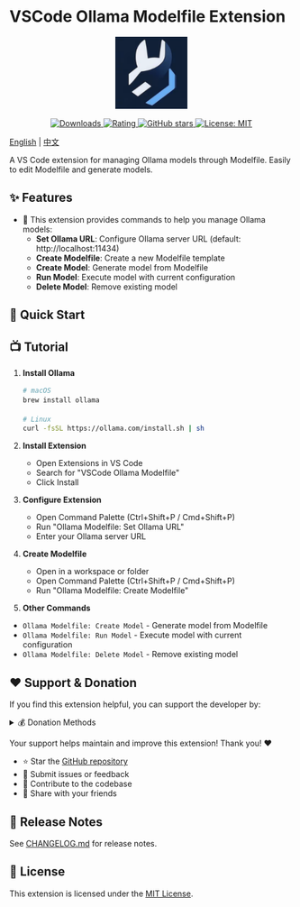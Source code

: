 # VSCode Ollama Modelfile Extension

<p align="center">
  <img src="resources/logo.png" alt="VSCode Ollama Modelfile Logo" width="128"/>
</p>

<p align="center">
  <a href="https://marketplace.visualstudio.com/items?itemName=warm3snow.vscode-ollama-modelfile">
    <img src="https://img.shields.io/visual-studio-marketplace/i/warm3snow.vscode-ollama-modelfile?logo=visual-studio-code" alt="Downloads"/>
  </a>
  <a href="https://marketplace.visualstudio.com/items?itemName=warm3snow.vscode-ollama-modelfile">
    <img src="https://img.shields.io/visual-studio-marketplace/r/warm3snow.vscode-ollama-modelfile?logo=visual-studio-code" alt="Rating"/>
  </a>
  <a href="https://github.com/warm3snow/vscode-ollama-modelfile">
    <img src="https://img.shields.io/github/stars/warm3snow/vscode-ollama-modelfile?style=social" alt="GitHub stars"/>
  </a>
  <a href="https://github.com/warm3snow/vscode-ollama-modelfile/blob/main/LICENSE">
    <img src="https://img.shields.io/badge/License-MIT-blue.svg" alt="License: MIT"/>
  </a>
</p>

[English](README.md) | [中文](README_CN.md)

A VS Code extension for managing Ollama models through Modelfile. Easily to edit Modelfile and generate models.

## ✨ Features

- 🤖 This extension provides commands to help you manage Ollama models:
    - **Set Ollama URL**: Configure Ollama server URL (default: http://localhost:11434)
    - **Create Modelfile**: Create a new Modelfile template
    - **Create Model**: Generate model from Modelfile
    - **Run Model**: Execute model with current configuration
    - **Delete Model**: Remove existing model


## 🚀 Quick Start

## 📺 Tutorial

1. **Install Ollama**
   ```bash
   # macOS
   brew install ollama

   # Linux
   curl -fsSL https://ollama.com/install.sh | sh
   ```

2. **Install Extension**
   - Open Extensions in VS Code
   - Search for "VSCode Ollama Modelfile"
   - Click Install

3. **Configure Extension**
   - Open Command Palette (Ctrl+Shift+P / Cmd+Shift+P)
   - Run "Ollama Modelfile: Set Ollama URL"
   - Enter your Ollama server URL

4. **Create Modelfile**
   - Open in a workspace or folder
   - Open Command Palette (Ctrl+Shift+P / Cmd+Shift+P)
   - Run "Ollama Modelfile: Create Modelfile"

5. **Other Commands**
  - `Ollama Modelfile: Create Model` - Generate model from Modelfile
  - `Ollama Modelfile: Run Model` - Execute model with current configuration
  - `Ollama Modelfile: Delete Model` - Remove existing model

## ❤️ Support & Donation

If you find this extension helpful, you can support the developer by:

<details>
<summary>💰 Donation Methods</summary>

<p align="center">Support the developer</p>

<table>
  <tr>
    <td align="center">
      <img src="resources/wechat.jpg" alt="WeChat Pay" width="240"/>
      <br/>
      WeChat Pay
    </td>
    <td align="center">
      <img src="resources/alipay.jpg" alt="Alipay" width="240"/>
      <br/>
      Alipay
    </td>
  </tr>
</table>

### 🪙 Cryptocurrency

<table>
  <tr>
    <td>
      <b>Bitcoin</b>
    </td>
    <td>
      <b>Native Segwit</b><br/>
      <code>bc1qskds324wteq5kfmxh63g624htzwd34gky0f0q5</code>
      <br/><br/>
      <b>Taproot</b><br/>
      <code>bc1pk0zud9csztjrkqew54v2nv7g3kq0xc2n80jatkmz9axkve4trfcqp0aksf</code>
    </td>
  </tr>
  <tr>
    <td>
      <b>Ethereum</b>
    </td>
    <td>
      <code>0xB0DA3bbC5e9f8C4b4A12d493A72c33dBDf1A9803</code>
    </td>
  </tr>
  <tr>
    <td>
      <b>Solana</b>
    </td>
    <td>
      <code>AMvPLymJm4TZZgvrYU7DCVn4uuzh6gfJiHWNK35gmUzd</code>
    </td>
  </tr>
</table>

</details>

Your support helps maintain and improve this extension! Thank you! ❤️
- ⭐ Star the [GitHub repository](https://github.com/warm3snow/vscode-ollama-modelfile)
- 📝 Submit issues or feedback
- 🚀 Contribute to the codebase
- 💬 Share with your friends

## 📝 Release Notes

See [CHANGELOG.md](CHANGELOG.md) for release notes.

## 📝 License

This extension is licensed under the [MIT License](LICENSE).